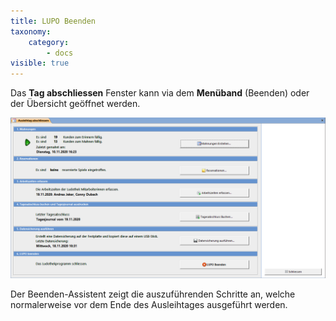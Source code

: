 ```yaml
---
title: LUPO Beenden
taxonomy:
    category:
        - docs
visible: true
---
```


Das **Tag abschliessen** Fenster kann via dem **Menüband** (Beenden) oder der Übersicht geöffnet werden.

![beenden](../../images/beenden.png)

Der Beenden-Assistent zeigt die auszuführenden Schritte an, welche normalerweise vor dem Ende des Ausleihtages ausgeführt werden.
